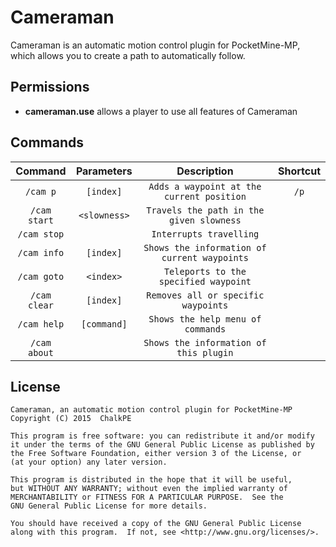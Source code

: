 # Cameraman
Cameraman is an automatic motion control plugin for PocketMine-MP, which allows you to create a path to automatically follow.

## Permissions
- **cameraman.use** allows a player to use all features of Cameraman

## Commands
| Command | Parameters | Description | Shortcut |
| :-------: | :-------: | :-------: | :-------: |
| `/cam p` | `[index]` | `Adds a waypoint at the current position` | `/p` |
| `/cam start` | `<slowness>` | `Travels the path in the given slowness` | |
| `/cam stop` | | `Interrupts travelling` | |
| `/cam info` | `[index]` | `Shows the information of current waypoints` | |
| `/cam goto` | `<index>` | `Teleports to the specified waypoint` | |
| `/cam clear` | `[index]` | `Removes all or specific waypoints` | |
| `/cam help` | `[command]` | `Shows the help menu of commands` | |
| `/cam about` | | `Shows the information of this plugin` | |

## License
```
Cameraman, an automatic motion control plugin for PocketMine-MP
Copyright (C) 2015  ChalkPE

This program is free software: you can redistribute it and/or modify
it under the terms of the GNU General Public License as published by
the Free Software Foundation, either version 3 of the License, or
(at your option) any later version.

This program is distributed in the hope that it will be useful,
but WITHOUT ANY WARRANTY; without even the implied warranty of
MERCHANTABILITY or FITNESS FOR A PARTICULAR PURPOSE.  See the
GNU General Public License for more details.

You should have received a copy of the GNU General Public License
along with this program.  If not, see <http://www.gnu.org/licenses/>.
```